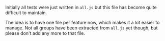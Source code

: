 Initially all tests were just written in `all.js` but this file has become
quite difficult to maintain.

The idea is to have one file per feature now, which makes it a lot easier to
manage. Not all groups have been extracted from `all.js` yet though, but please
don't add any more to that file.
